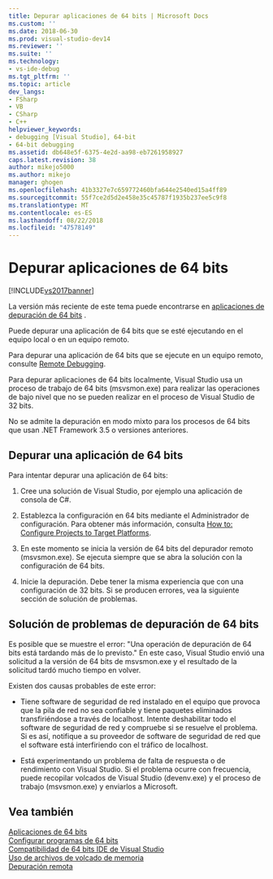 ```yaml
---
title: Depurar aplicaciones de 64 bits | Microsoft Docs
ms.custom: ''
ms.date: 2018-06-30
ms.prod: visual-studio-dev14
ms.reviewer: ''
ms.suite: ''
ms.technology:
- vs-ide-debug
ms.tgt_pltfrm: ''
ms.topic: article
dev_langs:
- FSharp
- VB
- CSharp
- C++
helpviewer_keywords:
- debugging [Visual Studio], 64-bit
- 64-bit debugging
ms.assetid: db648e5f-6375-4e2d-aa98-eb7261958927
caps.latest.revision: 38
author: mikejo5000
ms.author: mikejo
manager: ghogen
ms.openlocfilehash: 41b3327e7c659772460bfa644e2540ed15a4ff89
ms.sourcegitcommit: 55f7ce2d5d2e458e35c45787f1935b237ee5c9f8
ms.translationtype: MT
ms.contentlocale: es-ES
ms.lasthandoff: 08/22/2018
ms.locfileid: "47578149"
---
```

# <a name="debug-64-bit-applications"></a>Depurar aplicaciones de 64 bits
[!INCLUDE[vs2017banner](../includes/vs2017banner.md)]

La versión más reciente de este tema puede encontrarse en [aplicaciones de depuración de 64 bits](https://docs.microsoft.com/visualstudio/debugger/debug-64-bit-applications) .  
  
Puede depurar una aplicación de 64 bits que se esté ejecutando en el equipo local o en un equipo remoto.  
  
 Para depurar una aplicación de 64 bits que se ejecute en un equipo remoto, consulte [Remote Debugging](../debugger/remote-debugging.md).  
  
 Para depurar aplicaciones de 64 bits localmente, Visual Studio usa un proceso de trabajo de 64 bits (msvsmon.exe) para realizar las operaciones de bajo nivel que no se pueden realizar en el proceso de Visual Studio de 32 bits.  
  
 No se admite la depuración en modo mixto para los procesos de 64 bits que usan .NET Framework 3.5 o versiones anteriores.  
  
## <a name="debug-a-64-bit-application"></a>Depurar una aplicación de 64 bits  
 Para intentar depurar una aplicación de 64 bits:  
  
1.  Cree una solución de Visual Studio, por ejemplo una aplicación de consola de C#.  
  
2.  Establezca la configuración en 64 bits mediante el Administrador de configuración. Para obtener más información, consulta [How to: Configure Projects to Target Platforms](../ide/how-to-configure-projects-to-target-platforms.md).  
  
3.  En este momento se inicia la versión de 64 bits del depurador remoto (msvsmon.exe). Se ejecuta siempre que se abra la solución con la configuración de 64 bits.  
  
4.  Inicie la depuración. Debe tener la misma experiencia que con una configuración de 32 bits. Si se producen errores, vea la siguiente sección de solución de problemas.  
  
## <a name="troubleshooting-64-bit-debugging"></a>Solución de problemas de depuración de 64 bits  
 Es posible que se muestre el error: "Una operación de depuración de 64 bits está tardando más de lo previsto." En este caso, Visual Studio envió una solicitud a la versión de 64 bits de msvsmon.exe y el resultado de la solicitud tardó mucho tiempo en volver.  
  
 Existen dos causas probables de este error:  
  
-   Tiene software de seguridad de red instalado en el equipo que provoca que la pila de red no sea confiable y tiene paquetes eliminados transfiriéndose a través de localhost. Intente deshabilitar todo el software de seguridad de red y compruebe si se resuelve el problema. Si es así, notifique a su proveedor de software de seguridad de red que el software está interfiriendo con el tráfico de localhost.  
  
-   Está experimentando un problema de falta de respuesta o de rendimiento con Visual Studio. Si el problema ocurre con frecuencia, puede recopilar volcados de Visual Studio (devenv.exe) y el proceso de trabajo (msvsmon.exe) y enviarlos a Microsoft. 
  
## <a name="see-also"></a>Vea también  
 [Aplicaciones de 64 bits](http://msdn.microsoft.com/library/fd4026bc-2c3d-4b27-86dc-ec5e96018181)   
 [Configurar programas de 64 bits](http://msdn.microsoft.com/library/cb99f72b-8c74-48f4-846a-8921b37b97e9)   
 [Compatibilidad de 64 bits IDE de Visual Studio](../ide/visual-studio-ide-64-bit-support.md)   
 [Uso de archivos de volcado de memoria](../debugger/using-dump-files.md)   
 [Depuración remota](../debugger/remote-debugging.md)






